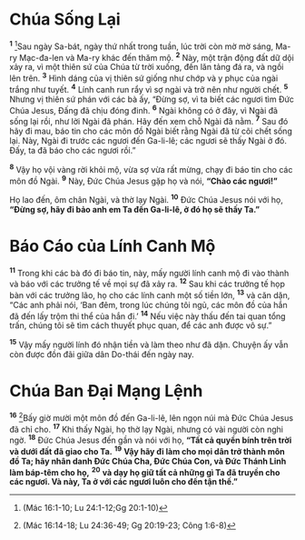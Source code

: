 # Chúa Sống Lại
<sup><b>1</b></sup> [^1@-d0272b57-4d80-4c18-9aa5-825860347530]Sau ngày Sa-bát, ngày thứ nhất trong tuần, lúc trời còn mờ mờ sáng, Ma-ry Mạc-đa-len và Ma-ry khác đến thăm mộ. <sup><b>2</b></sup> Này, một trận động đất dữ dội xảy ra, vì một thiên sứ của Chúa từ trời xuống, đến lăn tảng đá ra, và ngồi lên trên. <sup><b>3</b></sup> Hình dáng của vị thiên sứ giống như chớp và y phục của ngài trắng như tuyết. <sup><b>4</b></sup> Lính canh run rẩy vì sợ ngài và trở nên như người chết. <sup><b>5</b></sup> Nhưng vị thiên sứ phán với các bà ấy, “Đừng sợ, vì ta biết các ngươi tìm Đức Chúa Jesus, Đấng đã chịu đóng đinh. <sup><b>6</b></sup> Ngài không có ở đây, vì Ngài đã sống lại rồi, như lời Ngài đã phán. Hãy đến xem chỗ Ngài đã nằm. <sup><b>7</b></sup> Sau đó hãy đi mau, báo tin cho các môn đồ Ngài biết rằng Ngài đã từ cõi chết sống lại. Này, Ngài đi trước các ngươi đến Ga-li-lê; các ngươi sẽ thấy Ngài ở đó. Đấy, ta đã báo cho các ngươi rồi.”

<sup><b>8</b></sup> Vậy họ vội vàng rời khỏi mộ, vừa sợ vừa rất mừng, chạy đi báo tin cho các môn đồ Ngài. <sup><b>9</b></sup> Này, Đức Chúa Jesus gặp họ và nói, **“Chào các ngươi!”**

Họ lao đến, ôm chân Ngài, và thờ lạy Ngài. <sup><b>10</b></sup> Đức Chúa Jesus nói với họ, **“Đừng sợ, hãy đi bảo anh em Ta đến Ga-li-lê, ở đó họ sẽ thấy Ta.”**


# Báo Cáo của Lính Canh Mộ
<sup><b>11</b></sup> Trong khi các bà đó đi báo tin, này, mấy người lính canh mộ đi vào thành và báo với các trưởng tế về mọi sự đã xảy ra. <sup><b>12</b></sup> Sau khi các trưởng tế họp bàn với các trưởng lão, họ cho các lính canh một số tiền lớn, <sup><b>13</b></sup> và căn dặn, “Các anh phải nói, ‘Ban đêm, trong lúc chúng tôi ngủ, các môn đồ của hắn đã đến lấy trộm thi thể của hắn đi.’ <sup><b>14</b></sup> Nếu việc này thấu đến tai quan tổng trấn, chúng tôi sẽ tìm cách thuyết phục quan, để các anh được vô sự.”

<sup><b>15</b></sup> Vậy mấy người lính đó nhận tiền và làm theo như đã dặn. Chuyện ấy vẫn còn được đồn đãi giữa dân Do-thái đến ngày nay.


# Chúa Ban Đại Mạng Lệnh
<sup><b>16</b></sup> [^2@-d0272b57-4d80-4c18-9aa5-825860347530]Bấy giờ mười một môn đồ đến Ga-li-lê, lên ngọn núi mà Đức Chúa Jesus đã chỉ cho. <sup><b>17</b></sup> Khi thấy Ngài, họ thờ lạy Ngài, nhưng có vài người còn nghi ngờ. <sup><b>18</b></sup> Đức Chúa Jesus đến gần và nói với họ, **“Tất cả quyền bính trên trời và dưới đất đã giao cho Ta.** <sup><b>19</b></sup> **Vậy hãy đi làm cho mọi dân trở thành môn đồ Ta; hãy nhân danh Đức Chúa Cha, Đức Chúa Con, và Đức Thánh Linh làm báp-têm cho họ,** <sup><b>20</b></sup> **và dạy họ giữ tất cả những gì Ta đã truyền cho các ngươi. Và này, Ta ở với các ngươi luôn cho đến tận thế.”**

[^1@-d0272b57-4d80-4c18-9aa5-825860347530]: (Mác 16:1-10; Lu 24:1-12;Gg 20:1-10)
[^2@-d0272b57-4d80-4c18-9aa5-825860347530]: (Mác 16:14-18; Lu 24:36-49; Gg 20:19-23; Công 1:6-8)